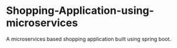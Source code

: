 # Shopping-Application-using-microservices
A microservices based shopping application built using spring boot.
